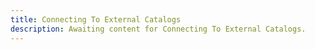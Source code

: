 ```yaml
---
title: Connecting To External Catalogs
description: Awaiting content for Connecting To External Catalogs.
---
```

